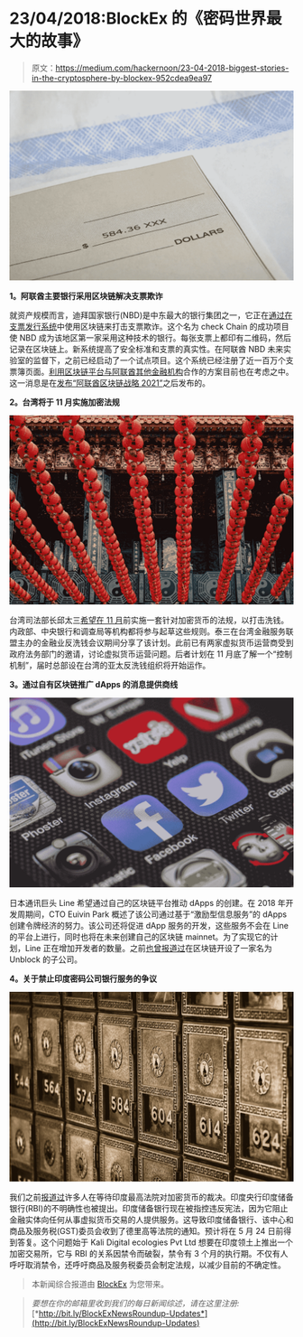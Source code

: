 # 23/04/2018:BlockEx 的《密码世界最大的故事》

> 原文：<https://medium.com/hackernoon/23-04-2018-biggest-stories-in-the-cryptosphere-by-blockex-952cdea9ea97>

![](img/07795a96aff32d7630ea5a95d90161f1.png)

**1。阿联酋主要银行采用区块链解决支票欺诈**

就资产规模而言，迪拜国家银行(NBD)是中东最大的银行集团之一，它正在[通过在支票发行系统](http://www.arabianbusiness.com/banking-finance/394273-dubais-biggest-bank-goes-live-with-cheque-blockchain-project)中使用区块链来打击支票欺诈。这个名为 check Chain 的成功项目使 NBD 成为该地区第一家采用这种技术的银行。每张支票上都印有二维码，然后记录在区块链上。新系统提高了安全标准和支票的真实性。在阿联酋 NBD 未来实验室的监督下，之前已经启动了一个试点项目。这个系统已经注册了近一百万个支票簿页面。[利用区块链平台与阿联酋其他金融机构](https://www.emiratesnbd.com/en/media-centre/media-centre-info/?mcid_en=598)合作的方案目前也在考虑之中。这一消息是在[发布“阿联酋区块链战略 2021”](https://hackernoon.com/13-04-2018-biggest-stories-in-the-cryptosphere-13b12d2272a3)之后发布的。

**2。台湾将于 11 月实施加密法规**

![](img/b088571f6b71844414008b1272a7ba0e.png)

台湾司法部长邱太三[希望在 11 月](https://www.ccn.com/taiwan-calls-for-aml-measures-for-cryptocurrency/)前实施一套针对加密货币的法规，以打击洗钱。内政部、中央银行和调查局等机构都将参与起草这些规则。泰三在台湾金融服务联盟主办的金融业反洗钱会议期间分享了该计划。此前已有两家虚拟货币运营商受到政府法务部门的邀请，讨论虚拟货币运营问题。后者计划在 11 月底了解一个“控制机制”，届时总部设在台湾的亚太反洗钱组织将开始运作。

**3。通过自有区块链推广 dApps 的消息提供商线**

![](img/735ba805ec1304f1e752e2337d588f13.png)

日本通讯巨头 Line 希望通过自己的区块链平台推动 dApps 的创建。在 2018 年开发周期间，CTO Euivin Park 概述了该公司通过基于“激励型信息服务”的 dApps 创建令牌经济的努力。该公司还将促进 dApp 服务的开发，这些服务不会在 Line 的平台上进行，同时也将在未来创建自己的区块链 mainnet。为了实现它的计划，Line 正在增加开发者的数量。之前[也曾报道过](/swlh/04-04-2018-biggest-stories-in-the-cryptosphere-a629288889f5)在区块链开设了一家名为 Unblock 的子公司。

**4。关于禁止印度密码公司银行服务的争议**

![](img/e885e77a953e69dcf7a01912cefb8eff.png)

我们之前[报道过](/swlh/10-04-2018-biggest-stories-in-the-cryptosphere-5f736d5cf78d)许多人在等待印度最高法院对加密货币的裁决。印度央行印度储备银行(RBI)的不明确性也被提出。印度储备银行现在被指控违反宪法，因为它阻止金融实体向任何从事虚拟货币交易的人提供服务。这导致印度储备银行、该中心和商品及服务税(GST)委员会收到了德里高等法院的通知。预计将在 5 月 24 日前得到答复。这个问题始于 Kali Digital ecologies Pvt Ltd 想要在印度领土上推出一个加密交易所，它与 RBI 的关系因禁令而破裂，禁令有 3 个月的执行期。不仅有人呼吁取消禁令，还呼吁商品及服务税委员会制定法规，以减少目前的不确定性。

> 本新闻综合报道由 [BlockEx](http://bit.ly/BlockEx_) 为您带来。

> *要想在你的邮箱里收到我们的每日新闻综述，请在这里注册:*[*http://bit.ly/BlockExNewsRoundup-Updates*](http://bit.ly/BlockExNewsRoundup-Updates)